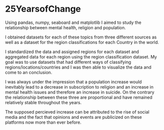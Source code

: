 # 25YearsofChange
Using pandas, numpy, seaboard and matplotlib I aimed to study the relationship between mental health, religion and population. 

 I obtained datasets for each of these topics from three different sources as well as a dataset for the region classifications for each Country in the world. 

I standardized the data and assigned regions for each dataset and aggregated data for each region using the region classification dataset. My goal was to use datasets that had different ways of classifying regions/locations/countries and  I was then able to visualize the data and come to an conclusion. 

I was always under the impression that a population increase would inevitably lead to a decrease in subscription to religion and an increase in mental health issues and therefore an increase in suicide. On the contrary the relationship between these three are proportional and have remained relatively stable throughout the years. 

The supposed percieved increase can be attributed to the rise of social media and the fact that opinions and events are publicized on these platforms now more than ever before. 

